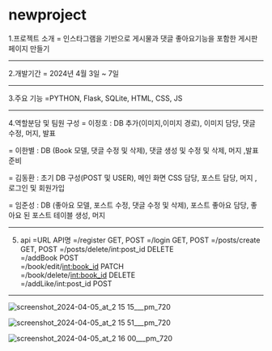 # newproject

1.프로젝트 소개 
  = 인스타그램을 기반으로 게시물과 댓글 좋아요기능을 포함한 게시판페이지 만들기 
  
***  
2.개발기간
  = 2024년 4월 3일 ~ 7일 
  
***
3.주요 기능
  =PYTHON, Flask, SQLite, HTML, CSS, JS
  
***
4.역할분담 및 팀원 구성
  = 이정호 : DB 추가(이미지,이미지 경로), 이미지 담당, 댓글 수정, 머지, 발표

  = 이한별 : DB (Book 모델, 댓글 수정 및 삭제), 댓글 생성 및 수정 및 삭제, 머지 ,발표 준비

  = 김동환 : 초기 DB 구성(POST 및 USER), 메인 화면 CSS  담당, 포스트 담당, 머지 , 로그인 및 회원가입

  = 임준성 : DB (좋아요 모델, 포스트 수정, 댓글 수정 및 삭제), 포스트 좋아요 담당, 좋아요 된 포스트 테이블 생성, 머지 
  
***
5. api
  =URL	                      API명
  =/register		                GET, POST
  =/login		                  GET, POST
  =/posts/create		            GET, POST
  =/posts/delete/int:post_id		DELETE	
  =/addBook		                POST	
  =/book/edit/<int:book_id>		PATCH	
  =/book/delete/<int:book_id>	DELETE	
  =/addLike/int:post_id		    POST

***

![screenshot_2024-04-05_at_2 15 15___pm_720](https://github.com/Byul9123/newproject/assets/156772020/1c171a90-8172-44aa-8519-0d68f121ac78)

![screenshot_2024-04-05_at_2 15 51___pm_720](https://github.com/Byul9123/newproject/assets/156772020/71fe7b2e-30df-4905-8337-14cae3af60f7)

![screenshot_2024-04-05_at_2 16 00___pm_720](https://github.com/Byul9123/newproject/assets/156772020/461c7693-d589-4129-8848-2cf625c4606f)
